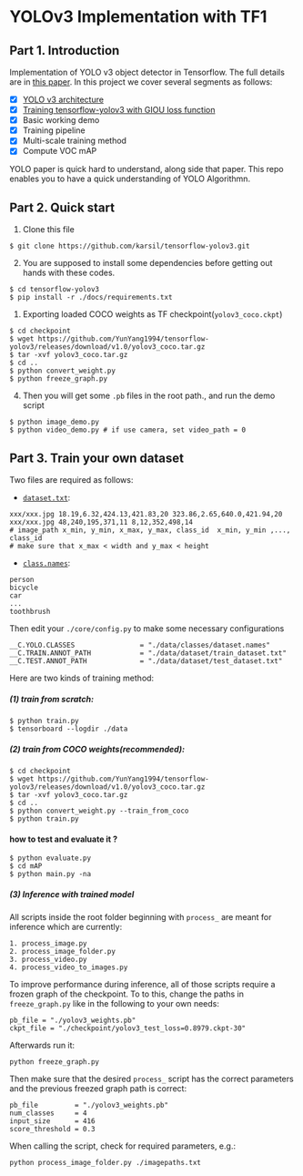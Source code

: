 # YOLOv3 Implementation with TF1

## Part 1. Introduction

Implementation of YOLO v3 object detector in Tensorflow. The full details are in [this paper](https://pjreddie.com/media/files/papers/YOLOv3.pdf).  In this project we cover several segments as follows:<br>
- [x] [YOLO v3 architecture](https://github.com/YunYang1994/tensorflow-yolov3/blob/master/core/yolov3.py)
- [x] [Training tensorflow-yolov3 with GIOU loss function](https://giou.stanford.edu/)
- [x] Basic working demo
- [x] Training pipeline
- [x] Multi-scale training method
- [x] Compute VOC mAP

YOLO paper is quick hard to understand, along side that paper. This repo enables you to have a quick understanding of YOLO Algorithmn.

## Part 2. Quick start
1. Clone this file
```bashrc
$ git clone https://github.com/karsil/tensorflow-yolov3.git
```
2.  You are supposed  to install some dependencies before getting out hands with these codes.
```bashrc
$ cd tensorflow-yolov3
$ pip install -r ./docs/requirements.txt
```
1. Exporting loaded COCO weights as TF checkpoint(`yolov3_coco.ckpt`)
```bashrc
$ cd checkpoint
$ wget https://github.com/YunYang1994/tensorflow-yolov3/releases/download/v1.0/yolov3_coco.tar.gz
$ tar -xvf yolov3_coco.tar.gz
$ cd ..
$ python convert_weight.py
$ python freeze_graph.py
```
4. Then you will get some `.pb` files in the root path.,  and run the demo script
```bashrc
$ python image_demo.py
$ python video_demo.py # if use camera, set video_path = 0
```

## Part 3. Train your own dataset
Two files are required as follows:

- [`dataset.txt`](https://raw.githubusercontent.com/YunYang1994/tensorflow-yolov3/master/data/dataset/voc_train.txt): 

```
xxx/xxx.jpg 18.19,6.32,424.13,421.83,20 323.86,2.65,640.0,421.94,20 
xxx/xxx.jpg 48,240,195,371,11 8,12,352,498,14
# image_path x_min, y_min, x_max, y_max, class_id  x_min, y_min ,..., class_id 
# make sure that x_max < width and y_max < height
```

- [`class.names`](https://github.com/YunYang1994/tensorflow-yolov3/blob/master/data/classes/coco.names):

```
person
bicycle
car
...
toothbrush
```

Then edit your `./core/config.py` to make some necessary configurations

```bashrc
__C.YOLO.CLASSES                = "./data/classes/dataset.names"
__C.TRAIN.ANNOT_PATH            = "./data/dataset/train_dataset.txt"
__C.TEST.ANNOT_PATH             = "./data/dataset/test_dataset.txt"
```
Here are two kinds of training method: 

##### (1) train from scratch:

```bashrc
$ python train.py
$ tensorboard --logdir ./data
```
##### (2) train from COCO weights(recommended):

```bashrc
$ cd checkpoint
$ wget https://github.com/YunYang1994/tensorflow-yolov3/releases/download/v1.0/yolov3_coco.tar.gz
$ tar -xvf yolov3_coco.tar.gz
$ cd ..
$ python convert_weight.py --train_from_coco
$ python train.py
```

#### how to test and evaluate it ?
```
$ python evaluate.py
$ cd mAP
$ python main.py -na
```

##### (3) Inference with trained model
All scripts inside the root folder beginning with `process_` are meant for inference which are currently:
```bashrc
1. process_image.py
2. process_image_folder.py
3. process_video.py
4. process_video_to_images.py
```
To improve performance during inference, all of those scripts require a frozen graph of the checkpoint.
To to this, change the paths in `freeze_graph.py` like in the following to your own needs:
```bashrc
pb_file = "./yolov3_weights.pb"
ckpt_file = "./checkpoint/yolov3_test_loss=0.8979.ckpt-30"
```

Afterwards run it:
```bashrc
python freeze_graph.py
```

Then make sure that the desired `process_` script has the correct parameters and the previous freezed graph path is correct:
```bashrc
pb_file         = "./yolov3_weights.pb"
num_classes     = 4
input_size      = 416
score_threshold = 0.3
```
When calling the script, check for required parameters, e.g.:

```bashrc
python process_image_folder.py ./imagepaths.txt
```
